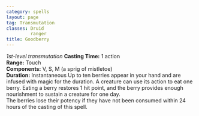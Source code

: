 ```yaml
---
category: spells
layout: page
tag: Transmutation
classes: Druid
         ranger
title: Goodberry 
---
```

_1st-level transmutation_ 
**Casting Time:** 1 action    
**Range:** Touch    
**Components:** V, S, M (a sprig of mistletoe)    
**Duration:** Instantaneous 
Up to ten berries appear in your hand and are infused with magic for the duration. A creature can use its action to eat one berry. Eating a berry restores 1 hit point, and the berry provides enough nourishment to sustain a creature for one day.    
The berries lose their potency if they have not been consumed within 24 hours of the casting of this spell.